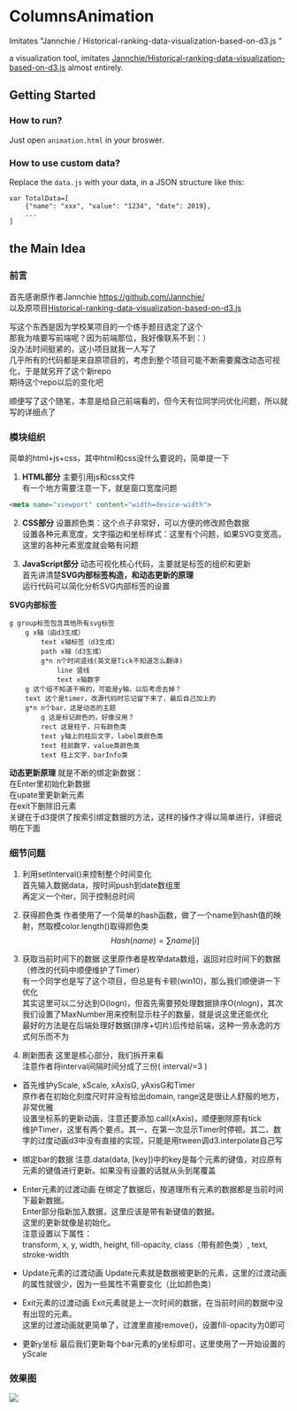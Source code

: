 # ColumnsAnimation
Imitates "Jannchie / Historical-ranking-data-visualization-based-on-d3.js "  

a visualization tool, imitates [Jannchie/Historical-ranking-data-visualization-based-on-d3.js](https://github.com/Jannchie/Historical-ranking-data-visualization-based-on-d3.js) almost entirely.  

## Getting Started

### How to run?

Just open `animation.html` in your broswer.

### How to use custom data?

Replace the `data.js` with your data, in a JSON structure like this:
```
var TotalData=[
    {"name": "xxx", "value": "1234", "date": 2019},
    ...
]
```

## the Main Idea

### 前言
首先感谢原作者Jannchie <https://github.com/Jannchie/>  
以及原项目[Historical-ranking-data-visualization-based-on-d3.js](https://github.com/Jannchie/Historical-ranking-data-visualization-based-on-d3.js)  

写这个东西是因为学校某项目的一个练手题目选定了这个  
那我为啥要写前端呢？因为前端那位，我好像联系不到：）  
没办法时间挺紧的，这小项目就我一人写了  
几乎所有的代码都是来自原项目的，考虑到整个项目可能不断需要魔改动态可视化，于是就另开了这个新repo  
期待这个repo以后的变化吧  

顺便写了这个随笔，本意是给自己前端看的，但今天有位同学问优化问题，所以就写的详细点了  

### 模块组织
简单的html+js+css，其中html和css没什么要说的，简单提一下  
1. **HTML部分**
主要引用js和css文件  
有一个地方需要注意一下，就是窗口宽度问题  
```html
<meta name="viewport" content="width=device-width">
```
2. **CSS部分**
设置颜色类：这个点子非常好，可以方便的修改颜色数据  
设置各种元素宽度，文字描边和坐标样式：这里有个问题，如果SVG变宽高，这里的各种元素宽度就会略有问题  

3. **JavaScript部分**
动态可视化核心代码，主要就是标签的组织和更新  
首先讲清楚**SVG内部标签构造，和动态更新的原理**  
运行代码可以简化分析SVG内部标签的设置  

**SVG内部标签**
```
g group标签包含其他所有svg标签
    g x轴（由d3生成）
        text x轴标签（d3生成）
        path x轴（d3生成）
        g*n n个时间竖线(英文是Tick不知道怎么翻译)
            line 竖线
            text x轴数字
    g 这个组不知道干嘛的，可能是y轴，以后考虑去掉？
    text 这个是timer，改源代码时忘记留下来了，最后自己加上的
    g*n n个bar，这是动态的主题
        g 这是标记颜色的，好像没用？
        rect 这是柱子，只有颜色类
        text y轴上的柱后文字，label类颜色类
        text 柱前数字，value类颜色类
        text 柱上文字，barInfo类
```
**动态更新原理**
就是不断的绑定新数据：  
在Enter里初始化新数据  
在upate里更新新元素  
在exit下删除旧元素  
关键在于d3提供了按索引绑定数据的方法，这样的操作才得以简单进行，详细说明在下面  

### 细节问题
1. 利用setInterval()来控制整个时间变化  
首先输入数据data，按时间push到date数组里  
再定义一个iter，同于控制总时间  

2. 获得颜色类
作者使用了一个简单的hash函数，做了一个name到hash值的映射，然取模color.length()取得颜色类  
$$
Hash(name)=\sum name[i]
$$

2. 获取当前时间下的数据
这里原作者是枚举data数组，返回对应时间下的数据（修改的代码中顺便维护了Timer）  
有一个同学也是写了这个项目，但总是有卡顿(win10)，那么我们顺便讲一下优化  
其实这里可以二分达到O(logn)，但首先需要预处理数据排序O(nlogn)，其次我们设置了MaxNumber用来控制显示柱子的数量，就是说这里还能优化  
最好的方法是在后端处理好数据(排序+切片)后传给前端，这种一劳永逸的方式何乐而不为  

3. 刷新图表
这里是核心部分，我们拆开来看  
注意作者将interval间隔时间分成了三份( interval/=3 )  

- 首先维护yScale, xScale, xAxisG, yAxisG和Timer  
原作者在初始化刻度尺时并没有给出domain, range这是很让人舒服的地方，非常优雅  
设置坐标系的更新动画，注意还要添加.call(xAxis)，顺便删除原有tick  
维护Timer，这里有两个要点。其一、在第一次显示Timer时停顿。其二、数字的过度动画d3中没有直接的实现，只能是用tween调d3.interpolate自己写  

- 绑定bar的数据
注意.data(data, [key])中的key是每个元素的键值，对应原有元素的键值进行更新。如果没有设置的话就从头到尾覆盖  

- Enter元素的过渡动画
在绑定了数据后，按道理所有元素的数据都是当前时间下最新数据。  
Enter部分指新加入数据，这里应该是带有新键值的数据。  
这里的更新就像是初始化。  
注意设置以下属性：  
transform, x, y, width, height, fill-opacity, class（带有颜色类）, text, stroke-width  

- Update元素的过渡动画
Update元素就是数据被更新的元素，这里的过渡动画的属性就很少，因为一些属性不需要变化（比如颜色类）  

- Exit元素的过渡动画
Exit元素就是上一次时间的数据，在当前时间的数据中没有出现的元素。  
这里的过渡动画就更简单了，过渡里直接remove()，设置fill-opacity为0即可  

- 更新y坐标
最后我们更新每个bar元素的y坐标即可，这里使用了一开始设置的yScale  

### 效果图
![](https://images2018.cnblogs.com/blog/1225237/201808/1225237-20180801223635843-931453791.png)
